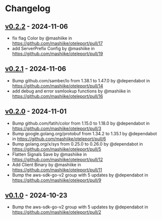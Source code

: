 # Changelog

## [v0.2.2](https://github.com/mashiike/oteleport/compare/v0.2.1...v0.2.2) - 2024-11-06
- fix flag Color by @mashiike in https://github.com/mashiike/oteleport/pull/17
- add ServerPrefix Config by @mashiike in https://github.com/mashiike/oteleport/pull/19

## [v0.2.1](https://github.com/mashiike/oteleport/compare/v0.2.0...v0.2.1) - 2024-11-06
- Bump github.com/samber/lo from 1.38.1 to 1.47.0 by @dependabot in https://github.com/mashiike/oteleport/pull/14
- add debug and error ssmlookup functions by @mashiike in https://github.com/mashiike/oteleport/pull/16

## [v0.2.0](https://github.com/mashiike/oteleport/compare/v0.1.0...v0.2.0) - 2024-11-01
- Bump github.com/fatih/color from 1.15.0 to 1.18.0 by @dependabot in https://github.com/mashiike/oteleport/pull/3
- Bump google.golang.org/protobuf from 1.34.2 to 1.35.1 by @dependabot in https://github.com/mashiike/oteleport/pull/6
- Bump golang.org/x/sys from 0.25.0 to 0.26.0 by @dependabot in https://github.com/mashiike/oteleport/pull/5
- Flatten Signals Save by @mashiike in https://github.com/mashiike/oteleport/pull/12
- Add Client Binary by @mashiike in https://github.com/mashiike/oteleport/pull/11
- Bump the aws-sdk-go-v2 group with 5 updates by @dependabot in https://github.com/mashiike/oteleport/pull/9

## [v0.1.0](https://github.com/mashiike/oteleport/commits/v0.1.0) - 2024-10-23
- Bump the aws-sdk-go-v2 group with 5 updates by @dependabot in https://github.com/mashiike/oteleport/pull/2
